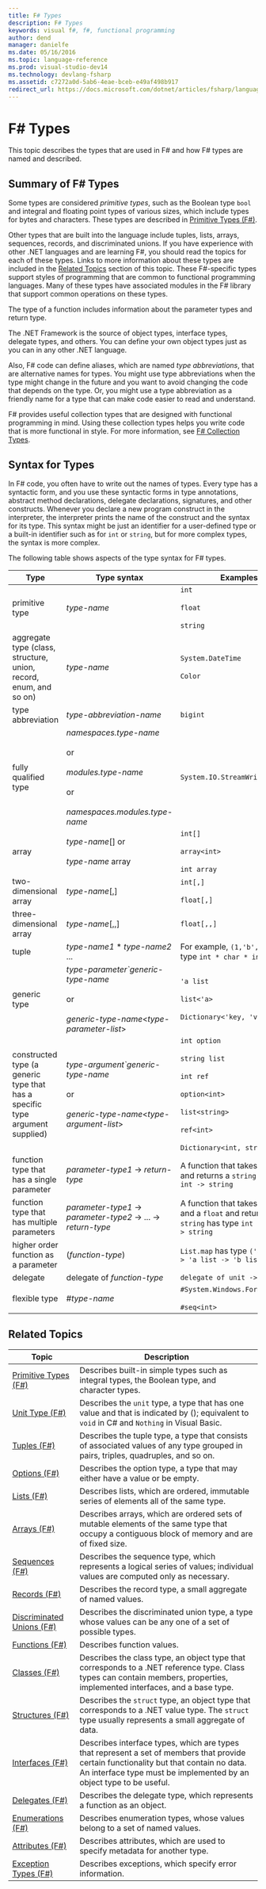 ```yaml
---
title: F# Types
description: F# Types
keywords: visual f#, f#, functional programming
author: dend
manager: danielfe
ms.date: 05/16/2016
ms.topic: language-reference
ms.prod: visual-studio-dev14
ms.technology: devlang-fsharp
ms.assetid: c7272a0d-5ab6-4eae-bceb-e49af498b917
redirect_url: https://docs.microsoft.com/dotnet/articles/fsharp/language-reference/fsharp-types 
---
```


# F# Types

This topic describes the types that are used in F# and how F# types are named and described.


## Summary of F# Types
Some types are considered *primitive types*, such as the Boolean type `bool` and integral and floating point types of various sizes, which include types for bytes and characters. These types are described in [Primitive Types &#40;F&#35;&#41;](Primitive-Types-%5BFSharp%5D.md).

Other types that are built into the language include tuples, lists, arrays, sequences, records, and discriminated unions. If you have experience with other .NET languages and are learning F#, you should read the topics for each of these types. Links to more information about these types are included in the [Related Topics](https://msdn.microsoft.com/library/#rel) section of this topic. These F#-specific types support styles of programming that are common to functional programming languages. Many of these types have associated modules in the F# library that support common operations on these types.

The type of a function includes information about the parameter types and return type.

The .NET Framework is the source of object types, interface types, delegate types, and others. You can define your own object types just as you can in any other .NET language.

Also, F# code can define aliases, which are named *type abbreviations*, that are alternative names for types. You might use type abbreviations when the type might change in the future and you want to avoid changing the code that depends on the type. Or, you might use a type abbreviation as a friendly name for a type that can make code easier to read and understand.

F# provides useful collection types that are designed with functional programming in mind. Using these collection types helps you write code that is more functional in style. For more information, see [F&#35; Collection Types](FSharp-Collection-Types.md).


## Syntax for Types
In F# code, you often have to write out the names of types. Every type has a syntactic form, and you use these syntactic forms in type annotations, abstract method declarations, delegate declarations, signatures, and other constructs. Whenever you declare a new program construct in the interpreter, the interpreter prints the name of the construct and the syntax for its type. This syntax might be just an identifier for a user-defined type or a built-in identifier such as for `int` or `string`, but for more complex types, the syntax is more complex.

The following table shows aspects of the type syntax for F# types.

|Type|Type syntax|Examples|
|----|-----------|--------|
|primitive type|*type-name*|`int`<br /><br />`float`<br /><br />`string`|
|aggregate type (class, structure, union, record, enum, and so on)|*type-name*|`System.DateTime`<br /><br />`Color`|
|type abbreviation|*type-abbreviation-name*|`bigint`|
|fully qualified type|*namespaces.type-name*<br /><br />or<br /><br />*modules.type-name*<br /><br />or<br /><br />*namespaces.modules.type-name*|`System.IO.StreamWriter`|
|array|*type-name*[] or<br /><br />*type-name* array|`int[]`<br /><br />`array<int>`<br /><br />`int array`|
|two-dimensional array|*type-name*[,]|`int[,]`<br /><br />`float[,]`|
|three-dimensional array|*type-name*[,,]|`float[,,]`|
|tuple|*type-name1* &#42; *type-name2* ...|For example, `(1,'b',3)` has type `int * char * int`|
|generic type|*type-parameter\`generic-type-name*<br /><br />or<br /><br />*generic-type-name*&lt;*type-parameter-list*&gt;|`'a list`<br /><br />`list<'a>`<br /><br />`Dictionary<'key, 'value>`|
|constructed type (a generic type that has a specific type argument supplied)|*type-argument\`generic-type-name*<br /><br />or<br /><br />*generic-type-name*&lt;*type-argument-list*&gt;|`int option`<br /><br />`string list`<br /><br />`int ref`<br /><br />`option<int>`<br /><br />`list<string>`<br /><br />`ref<int>`<br /><br />`Dictionary<int, string>`|
|function type that has a single parameter|*parameter-type1* -&gt; *return-type*|A function that takes an `int` and returns a `string` has type `int -> string`|
|function type that has multiple parameters|*parameter-type1* -&gt; *parameter-type2* -&gt; ... -&gt; *return-type*|A function that takes an `int` and a `float` and returns a `string` has type `int -> float -> string`|
|higher order function as a parameter|(*function-type*)|`List.map` has type `('a -> 'b) -> 'a list -> 'b list`|
|delegate|delegate of *function-type*|`delegate of unit -> int`|
|flexible type|#*type-name*|`#System.Windows.Forms.Control`<br /><br />`#seq<int>`|

## Related Topics


|                                     Topic                                     |                                                                                                  Description                                                                                                  |
|-------------------------------------------------------------------------------|---------------------------------------------------------------------------------------------------------------------------------------------------------------------------------------------------------------|
|      [Primitive Types &#40;F&#35;&#41;](Primitive-Types-%5BFSharp%5D.md)      |                                                        Describes built-in simple types such as integral types, the Boolean type, and character types.                                                         |
|            [Unit Type &#40;F&#35;&#41;](Unit-Type-%5BFSharp%5D.md)            |                                  Describes the `unit` type, a type that has one value and that is indicated by (); equivalent to `void` in C# and `Nothing` in Visual Basic.                                  |
|               [Tuples &#40;F&#35;&#41;](Tuples-%5BFSharp%5D.md)               |                                       Describes the tuple type, a type that consists of associated values of any type grouped in pairs, triples, quadruples, and so on.                                       |
|              [Options &#40;F&#35;&#41;](Options-%5BFSharp%5D.md)              |                                                                  Describes the option type, a type that may either have a value or be empty.                                                                  |
|                [Lists &#40;F&#35;&#41;](Lists-%5BFSharp%5D.md)                |                                                            Describes lists, which are ordered, immutable series of elements all of the same type.                                                             |
|               [Arrays &#40;F&#35;&#41;](Arrays-%5BFSharp%5D.md)               |                                 Describes arrays, which are ordered sets of mutable elements of the same type that occupy a contiguous block of memory and are of fixed size.                                 |
|            [Sequences &#40;F&#35;&#41;](Sequences-%5BFSharp%5D.md)            |                                          Describes the sequence type, which represents a logical series of values; individual values are computed only as necessary.                                          |
|              [Records &#40;F&#35;&#41;](Records-%5BFSharp%5D.md)              |                                                                         Describes the record type, a small aggregate of named values.                                                                         |
| [Discriminated Unions &#40;F&#35;&#41;](Discriminated-Unions-%5BFSharp%5D.md) |                                                    Describes the discriminated union type, a type whose values can be any one of a set of possible types.                                                     |
|            [Functions &#40;F&#35;&#41;](Functions-%5BFSharp%5D.md)            |                                                                                          Describes function values.                                                                                           |
|              [Classes &#40;F&#35;&#41;](Classes-%5BFSharp%5D.md)              |                   Describes the class type, an object type that corresponds to a .NET reference type. Class types can contain members, properties, implemented interfaces, and a base type.                   |
|           [Structures &#40;F&#35;&#41;](Structures-%5BFSharp%5D.md)           |                              Describes the `struct` type, an object type that corresponds to a .NET value type. The `struct` type usually represents a small aggregate of data.                               |
|           [Interfaces &#40;F&#35;&#41;](Interfaces-%5BFSharp%5D.md)           | Describes interface types, which are types that represent a set of members that provide certain functionality but that contain no data. An interface type must be implemented by an object type to be useful. |
|            [Delegates &#40;F&#35;&#41;](Delegates-%5BFSharp%5D.md)            |                                                                    Describes the delegate type, which represents a function as an object.                                                                     |
|         [Enumerations &#40;F&#35;&#41;](Enumerations-%5BFSharp%5D.md)         |                                                                  Describes enumeration types, whose values belong to a set of named values.                                                                   |
|           [Attributes &#40;F&#35;&#41;](Attributes-%5BFSharp%5D.md)           |                                                                  Describes attributes, which are used to specify metadata for another type.                                                                   |
|      [Exception Types &#40;F&#35;&#41;](Exception-Types-%5BFSharp%5D.md)      |                                                                            Describes exceptions, which specify error information.                                                                             |

